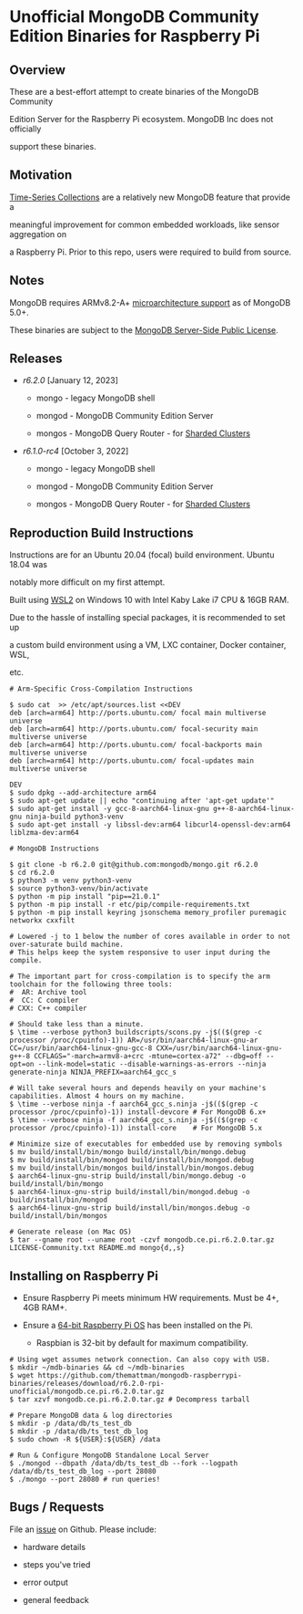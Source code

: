 # Unofficial MongoDB Community Edition Binaries for Raspberry Pi

## Overview

These are a best-effort attempt to create binaries of the MongoDB Community

Edition Server for the Raspberry Pi ecosystem. MongoDB Inc does not officially

support these binaries.

## Motivation

[Time-Series Collections](https://www.mongodb.com/docs/v6.0/core/timeseries-collections/) are a relatively new MongoDB feature that provide a

meaningful improvement for common embedded workloads, like sensor aggregation on

a Raspberry Pi. Prior to this repo, users were required to build from source.

## Notes

MongoDB requires ARMv8.2-A+ [microarchitecture support](https://www.mongodb.com/docs/manual/administration/production-notes/#std-label-prod-notes-platform-considerations) as of MongoDB 5.0+.

These binaries are subject to the [MongoDB Server-Side Public License](https://github.com/mongodb/mongo/blob/r6.2.0/LICENSE-Community.txt).

## Releases

- _r6.2.0_ [January 12, 2023]

  - mongo  - legacy MongoDB shell

  - mongod - MongoDB Community Edition Server

  - mongos - MongoDB Query Router - for [Sharded Clusters](https://www.mongodb.com/docs/manual/sharding/)

- _r6.1.0-rc4_ [October 3, 2022]

  - mongo  - legacy MongoDB shell

  - mongod - MongoDB Community Edition Server

  - mongos - MongoDB Query Router - for [Sharded Clusters](https://www.mongodb.com/docs/manual/sharding/)

## Reproduction Build Instructions

Instructions are for an Ubuntu 20.04 (focal) build environment. Ubuntu 18.04 was

notably more difficult on my first attempt.

Built using [WSL2](https://learn.microsoft.com/en-us/windows/wsl/about) on Windows 10 with Intel Kaby Lake i7 CPU & 16GB RAM.

Due to the hassle of installing special packages, it is recommended to set up

a custom build environment using a VM, LXC container, Docker container, WSL,

etc.

```
# Arm-Specific Cross-Compilation Instructions

$ sudo cat  >> /etc/apt/sources.list <<DEV
deb [arch=arm64] http://ports.ubuntu.com/ focal main multiverse universe
deb [arch=arm64] http://ports.ubuntu.com/ focal-security main multiverse universe
deb [arch=arm64] http://ports.ubuntu.com/ focal-backports main multiverse universe
deb [arch=arm64] http://ports.ubuntu.com/ focal-updates main multiverse universe

DEV
$ sudo dpkg --add-architecture arm64
$ sudo apt-get update || echo "continuing after 'apt-get update'"
$ sudo apt-get install -y gcc-8-aarch64-linux-gnu g++-8-aarch64-linux-gnu ninja-build python3-venv
$ sudo apt-get install -y libssl-dev:arm64 libcurl4-openssl-dev:arm64 liblzma-dev:arm64

# MongoDB Instructions

$ git clone -b r6.2.0 git@github.com:mongodb/mongo.git r6.2.0
$ cd r6.2.0
$ python3 -m venv python3-venv
$ source python3-venv/bin/activate
$ python -m pip install "pip==21.0.1"
$ python -m pip install -r etc/pip/compile-requirements.txt
$ python -m pip install keyring jsonschema memory_profiler puremagic networkx cxxfilt

# Lowered -j to 1 below the number of cores available in order to not over-saturate build machine.
# This helps keep the system responsive to user input during the compile.

# The important part for cross-compilation is to specify the arm toolchain for the following three tools:
#  AR: Archive tool
#  CC: C compiler
# CXX: C++ compiler

# Should take less than a minute.
$ \time --verbose python3 buildscripts/scons.py -j$(($(grep -c processor /proc/cpuinfo)-1)) AR=/usr/bin/aarch64-linux-gnu-ar CC=/usr/bin/aarch64-linux-gnu-gcc-8 CXX=/usr/bin/aarch64-linux-gnu-g++-8 CCFLAGS="-march=armv8-a+crc -mtune=cortex-a72" --dbg=off --opt=on --link-model=static --disable-warnings-as-errors --ninja generate-ninja NINJA_PREFIX=aarch64_gcc_s

# Will take several hours and depends heavily on your machine's capabilities. Almost 4 hours on my machine.
$ \time --verbose ninja -f aarch64_gcc_s.ninja -j$(($(grep -c processor /proc/cpuinfo)-1)) install-devcore # For MongoDB 6.x+
$ \time --verbose ninja -f aarch64_gcc_s.ninja -j$(($(grep -c processor /proc/cpuinfo)-1)) install-core    # For MongoDB 5.x

# Minimize size of executables for embedded use by removing symbols
$ mv build/install/bin/mongo build/install/bin/mongo.debug
$ mv build/install/bin/mongod build/install/bin/mongod.debug
$ mv build/install/bin/mongos build/install/bin/mongos.debug
$ aarch64-linux-gnu-strip build/install/bin/mongo.debug -o build/install/bin/mongo
$ aarch64-linux-gnu-strip build/install/bin/mongod.debug -o build/install/bin/mongod
$ aarch64-linux-gnu-strip build/install/bin/mongos.debug -o build/install/bin/mongos

# Generate release (on Mac OS)
$ tar --gname root --uname root -czvf mongodb.ce.pi.r6.2.0.tar.gz LICENSE-Community.txt README.md mongo{d,,s}
```

## Installing on Raspberry Pi

- Ensure Raspberry Pi meets minimum HW requirements. Must be 4+, 4GB RAM+.

- Ensure a [64-bit Raspberry Pi OS](https://www.raspberrypi.com/software/operating-systems/) has been installed on the Pi.

  - Raspbian is 32-bit by default for maximum compatibility.

```
# Using wget assumes network connection. Can also copy with USB.
$ mkdir ~/mdb-binaries && cd ~/mdb-binaries
$ wget https://github.com/themattman/mongodb-raspberrypi-binaries/releases/download/r6.2.0-rpi-unofficial/mongodb.ce.pi.r6.2.0.tar.gz
$ tar xzvf mongodb.ce.pi.r6.2.0.tar.gz # Decompress tarball

# Prepare MongoDB data & log directories
$ mkdir -p /data/db/ts_test_db
$ mkdir -p /data/db/ts_test_db_log
$ sudo chown -R ${USER}:${USER} /data

# Run & Configure MongoDB Standalone Local Server
$ ./mongod --dbpath /data/db/ts_test_db --fork --logpath /data/db/ts_test_db_log --port 28080
$ ./mongo --port 28080 # run queries!
```

## Bugs / Requests

File an [issue](https://github.com/themattman/mongodb-raspberrypi-binaries/issues) on Github. Please include:

- hardware details

- steps you've tried

- error output

- general feedback
